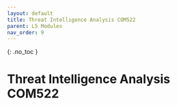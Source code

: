 ```yaml
---
layout: default
title: Threat Intelligence Analysis COM522
parent: L5 Modules
nav_order: 9
---
```


{: .no_toc }


# Threat Intelligence Analysis COM522



